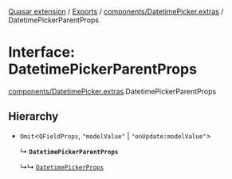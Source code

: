 [Quasar extension](../index.md) / [Exports](../modules.md) / [components/DatetimePicker.extras](../modules/components_DatetimePicker_extras.md) / DatetimePickerParentProps

# Interface: DatetimePickerParentProps

[components/DatetimePicker.extras](../modules/components_DatetimePicker_extras.md).DatetimePickerParentProps

## Hierarchy

- `Omit`<`QFieldProps`, ``"modelValue"`` \| ``"onUpdate:modelValue"``\>

  ↳ **`DatetimePickerParentProps`**

  ↳↳ [`DatetimePickerProps`](components_DatetimePicker_extras.DatetimePickerProps.md)
